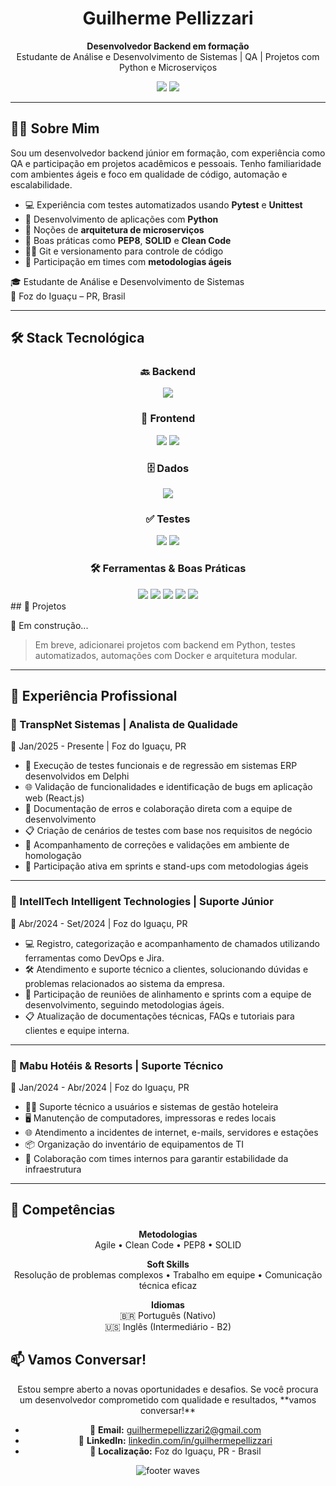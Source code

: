 <h1 align="center">Guilherme Pellizzari</h1>

<p align="center">
  <strong>Desenvolvedor Backend em formação</strong><br>
  Estudante de Análise e Desenvolvimento de Sistemas | QA | Projetos com Python e Microserviços
</p>

<p align="center">
  <a href="https://www.linkedin.com/in/guilhermepellizzari" target="_blank"><img src="https://img.shields.io/badge/LinkedIn-0077B5?style=for-the-badge&logo=linkedin&logoColor=white"/></a>
  <a href="mailto:guilhermepellizzari@gmail.com"><img src="https://img.shields.io/badge/Email-D14836?style=for-the-badge&logo=gmail&logoColor=white"/></a>
</p>

---

## 🧑‍💻 Sobre Mim

Sou um desenvolvedor backend júnior em formação, com experiência como QA e participação em projetos acadêmicos e pessoais. Tenho familiaridade com ambientes ágeis e foco em qualidade de código, automação e escalabilidade.

- 💻 Experiência com testes automatizados usando **Pytest** e **Unittest**
- 🐍 Desenvolvimento de aplicações com **Python**
- 🧱 Noções de **arquitetura de microserviços**
- 📐 Boas práticas como **PEP8**, **SOLID** e **Clean Code**
- 👨‍💻 Git e versionamento para controle de código
- 🔁 Participação em times com **metodologias ágeis**

🎓 Estudante de Análise e Desenvolvimento de Sistemas  
📍 Foz do Iguaçu – PR, Brasil

---

## 🛠️ Stack Tecnológica

<div align="center">

### 🔙 Backend  
<img src="https://img.shields.io/badge/Python-3670A0?style=for-the-badge&logo=python&logoColor=yellow" />

### 🎨 Frontend  
<img src="https://img.shields.io/badge/JavaScript-F7DF1E?style=for-the-badge&logo=javascript&logoColor=black" />
<img src="https://img.shields.io/badge/React-20232A?style=for-the-badge&logo=react&logoColor=61DAFB" />

### 🗄️ Dados  
<img src="https://img.shields.io/badge/MySQL-4479A1?style=for-the-badge&logo=mysql&logoColor=white" />

### ✅ Testes  
<img src="https://img.shields.io/badge/Pytest-0A0A0A?style=for-the-badge&logo=pytest&logoColor=white" />
<img src="https://img.shields.io/badge/Unittest-blue?style=for-the-badge" />

### 🛠️ Ferramentas & Boas Práticas  
<img src="https://img.shields.io/badge/Git-F05032?style=for-the-badge&logo=git&logoColor=white" />
<img src="https://img.shields.io/badge/Docker-2496ED?style=for-the-badge&logo=docker&logoColor=white" />
<img src="https://img.shields.io/badge/Agile-333333?style=for-the-badge&logo=agile&logoColor=white" />
<img src="https://img.shields.io/badge/Clean%20Code-%2300C853?style=for-the-badge" />
<img src="https://img.shields.io/badge/PEP8-FFD43B?style=for-the-badge&logo=python&logoColor=black" />

</div>
## 🚀 Projetos

🔧 Em construção...

> Em breve, adicionarei projetos com backend em Python, testes automatizados, automações com Docker e arquitetura modular.

---
## 💼 Experiência Profissional

### 🏢 TranspNet Sistemas | Analista de Qualidade  
📅 Jan/2025 - Presente | Foz do Iguaçu, PR

- 🧪 Execução de testes funcionais e de regressão em sistemas ERP desenvolvidos em Delphi  
- 🌐 Validação de funcionalidades e identificação de bugs em aplicação web (React.js)  
- 🐞 Documentação de erros e colaboração direta com a equipe de desenvolvimento  
- 📋 Criação de cenários de testes com base nos requisitos de negócio  
- 🔄 Acompanhamento de correções e validações em ambiente de homologação  
- 🧠 Participação ativa em sprints e stand-ups com metodologias ágeis  

---

### 🏢 IntellTech Intelligent Technologies | Suporte Júnior  
📅 Abr/2024 - Set/2024 | Foz do Iguaçu, PR

- 💻 Registro, categorização e acompanhamento de chamados utilizando ferramentas como DevOps e Jira.
- 🛠️ Atendimento e suporte técnico a clientes, solucionando dúvidas e problemas relacionados ao sistema da empresa.
- 🚀 Participação de reuniões de alinhamento e sprints com a equipe de desenvolvimento, seguindo metodologias ágeis.
- 📋 Atualização de documentações técnicas, FAQs e tutoriais para clientes e equipe interna.

---

### 🏢 Mabu Hotéis & Resorts | Suporte Técnico  
📅 Jan/2024 - Abr/2024 | Foz do Iguaçu, PR

- 🧑‍💼 Suporte técnico a usuários e sistemas de gestão hoteleira  
- 🖥️ Manutenção de computadores, impressoras e redes locais  
- 🌐 Atendimento a incidentes de internet, e-mails, servidores e estações  
- 📦 Organização do inventário de equipamentos de TI  
- 🤝 Colaboração com times internos para garantir estabilidade da infraestrutura  

---

## 🎯 Competências
<div align="center">
  
**Metodologias**  
Agile • Clean Code • PEP8 • SOLID

**Soft Skills**  
Resolução de problemas complexos • Trabalho em equipe • Comunicação técnica eficaz  

**Idiomas**  
🇧🇷 Português (Nativo)  
🇺🇸 Inglês (Intermediário - B2)  
</div>

## 📫 Vamos Conversar!
<div align="center">
Estou sempre aberto a novas oportunidades e desafios.  
Se você procura um desenvolvedor comprometido com qualidade e resultados, **vamos conversar!**

- 📧 **Email:** guilhermepellizzari2@gmail.com  
- 💼 **LinkedIn:** [linkedin.com/in/guilhermepellizzari](https://www.linkedin.com/in/guilhermepellizzari/)  
- 📍 **Localização:** Foz do Iguaçu, PR - Brasil
</div>

<p align="center">
  <img src="https://camo.githubusercontent.com/ff1d4eb768b74fa335491dd8a7e87d95017665c1570e5a8828fddfdb728da450/68747470733a2f2f63617073756c652d72656e6465722e76657263656c2e6170702f6170693f747970653d776176696e6726636f6c6f723d6772616469656e74266865696768743d3130302673656374696f6e3d666f6f746572" alt="footer waves" />
</p>
